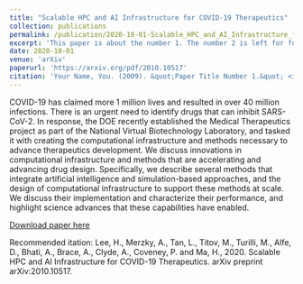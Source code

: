 ```yaml
---
title: "Scalable HPC and AI Infrastructure for COVID-19 Therapeutics"
collection: publications
permalink: /publication/2020-10-01-Scalable_HPC_and_AI_Infrastructure_for_COVID-19_Therapeutics
excerpt: 'This paper is about the number 1. The number 2 is left for future work.'
date: 2020-10-01
venue: 'arXiv'
paperurl: 'https://arxiv.org/pdf/2010.10517'
citation: 'Your Name, You. (2009). &quot;Paper Title Number 1.&quot; <i>Journal 1</i>. 1(1).'
---
```

COVID-19 has claimed more 1 million lives and resulted in over 40 million infections. There is an urgent need to identify drugs that can inhibit SARS-CoV-2. In response, the DOE recently established the Medical Therapeutics project as part of the National Virtual Biotechnology Laboratory, and tasked it with creating the computational infrastructure and methods necessary to advance therapeutics development. We discuss innovations in computational infrastructure and methods that are accelerating and advancing drug design. Specifically, we describe several methods that integrate artificial intelligence and simulation-based approaches, and the design of computational infrastructure to support these methods at scale. We discuss their implementation and characterize their performance, and highlight science advances that these capabilities have enabled.

[Download paper here](http://academicpages.github.io/files/paper1.pdf)

Recommended itation: Lee, H., Merzky, A., Tan, L., Titov, M., Turilli, M., Alfe, D., Bhati, A., Brace, A., Clyde, A., Coveney, P. and Ma, H., 2020. Scalable HPC and AI Infrastructure for COVID-19 Therapeutics. arXiv preprint arXiv:2010.10517.
